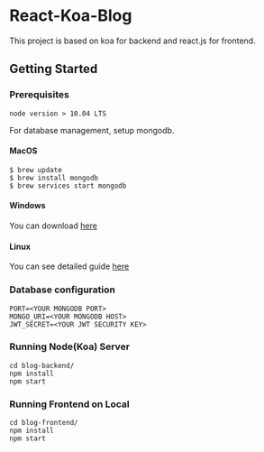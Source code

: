 # React-Koa-Blog

This project is based on koa for backend and react.js for frontend.

## Getting Started

### Prerequisites

```
node version > 10.04 LTS
```

For database management, setup mongodb. <br />

#### MacOS

```shell
$ brew update
$ brew install mongodb
$ brew services start mongodb
```

#### Windows

You can download [here](https://www.mongodb.com/download-center/community)

#### Linux

You can see detailed guide [here](https://www.mongodb.com/download-center/community)

### Database configuration

```
PORT=<YOUR MONGODB PORT>
MONGO_URI=<YOUR MONGODB HOST>
JWT_SECRET=<YOUR JWT SECURITY KEY>
```

### Running Node(Koa) Server

```shell
cd blog-backend/
npm install
npm start
```

### Running Frontend on Local

```shell
cd blog-frontend/
npm install
npm start
```
